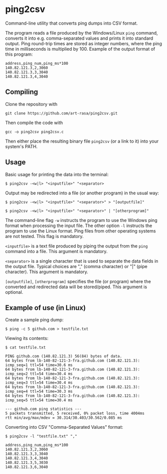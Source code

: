 # ping2csv
Command-line utility that converts ping dumps into CSV format.

The program reads a file produced by the Windows/Linux `ping` command, converts it into e.g. comma-separated values and prints it into standard output. Ping round-trip times are stored as integer numbers, where the ping time in milliseconds is multiplied by 100. Example of the output format of this program:

    address,ping_num,ping_ms*100
    140.82.121.3,2,3060
    140.82.121.3,3,3040
    140.82.121.3,4,3040

## Compiling

Clone the repository with

`git clone https://github.com/art-rasa/ping2csv.git`

Then compile the code with

`gcc -o ping2csv ping2csv.c`

Then either place the resulting binary file `ping2csv` (or a link to it) into your system's PATH. 

## Usage

Basic usage for printing the data into the terminal:

`$ ping2csv -<w|l> "<inputfile>" "<separator>`

Output may be redirected into a file (or another program) in the usual way:

`$ ping2csv -<w|l> "<inputfile>" "<separator>" > "[outputfile]"`

`$ ping2csv -<w|l> "<inputfile>" "<separator>" | "[otherprogram]"`

The command-line flag `-w` instructs the program to use the Windows ping format when processing the input file. The other option `-l` instructs the program to use the Linux format. Ping files from other operating systems are not tested. This flag is mandatory.

`<inputfile>` is a text file produced by piping the output from the `ping` command into a file. This argument is mandatory.

`<separator>` is a single character that is used to separate the data fields in the output file. Typical choices are "," (comma character) or "|" (pipe character). This argument is mandatory.

`[outputfile]`, `[otherprogram]` specifies the file (or program) where the converted and redirected data will be stored/piped. This argument is optional.

## Example of use (in Linux)

Create a sample ping dump:

`$ ping -c 5 github.com > testfile.txt`

Viewing its contents:

`$ cat testfile.txt`

    PING github.com (140.82.121.3) 56(84) bytes of data.
    64 bytes from lb-140-82-121-3-fra.github.com (140.82.121.3): icmp_seq=1 ttl=54 time=30.6 ms
    64 bytes from lb-140-82-121-3-fra.github.com (140.82.121.3): icmp_seq=2 ttl=54 time=30.4 ms
    64 bytes from lb-140-82-121-3-fra.github.com (140.82.121.3): icmp_seq=3 ttl=54 time=30.4 ms
    64 bytes from lb-140-82-121-3-fra.github.com (140.82.121.3): icmp_seq=4 ttl=54 time=30.3 ms
    64 bytes from lb-140-82-121-3-fra.github.com (140.82.121.3): icmp_seq=5 ttl=54 time=30.4 ms

    --- github.com ping statistics ---
    5 packets transmitted, 5 received, 0% packet loss, time 4004ms
    rtt min/avg/max/mdev = 30.314/30.403/30.562/0.085 ms

Converting into CSV "Comma-Separated Values" format:

`$ ping2csv -l "testfile.txt" ","`

    address,ping_num,ping_ms*100
    140.82.121.3,2,3060
    140.82.121.3,3,3040
    140.82.121.3,4,3040
    140.82.121.3,5,3030
    140.82.121.3,6,3040












